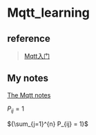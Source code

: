 # Mqtt_learning

## reference 

> [Mqtt入门](http://www.iteye.com/blogs/subjects/mqtt?from=groupmessage#4274?appinstall=0)

## My notes

[The Mqtt notes](http://chanchan.me/2018/02/26/mqtt/)

${P_{ij} = 1}$

${\sum_{j=1}^{n} P_{ij} = 1}$
